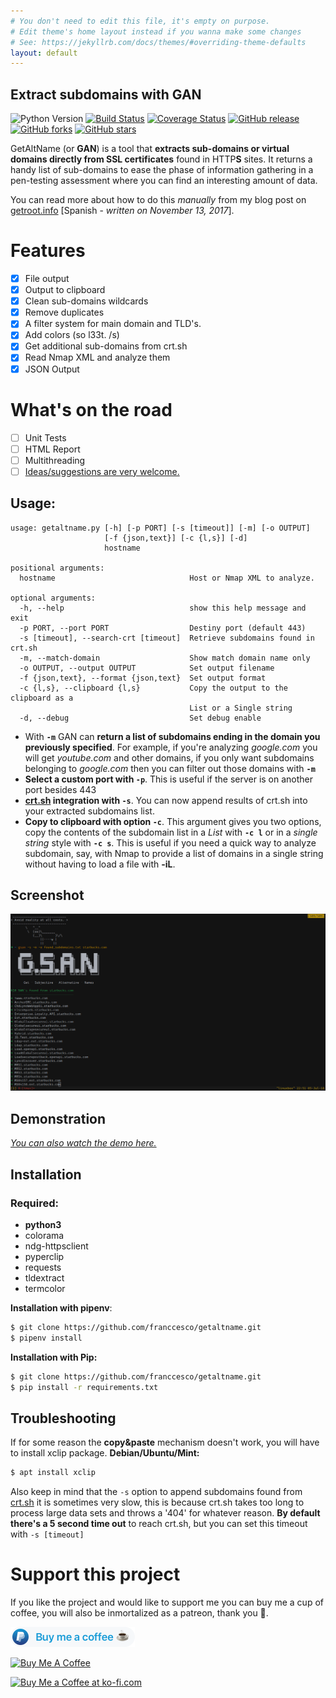 ```yaml
---
# You don't need to edit this file, it's empty on purpose.
# Edit theme's home layout instead if you wanna make some changes
# See: https://jekyllrb.com/docs/themes/#overriding-theme-defaults
layout: default
---
```


## Extract subdomains with GAN
![Python Version](https://img.shields.io/badge/PyVersion-3.6-brightgreen.svg) [![Build Status](https://travis-ci.org/franccesco/getaltname.svg?branch=master)](https://travis-ci.org/franccesco/getaltname) [![Coverage Status](https://coveralls.io/repos/github/franccesco/getaltname/badge.svg?branch=master)](https://coveralls.io/github/franccesco/getaltname?branch=master) [![GitHub release](https://img.shields.io/github/release/franccesco/getaltname.svg)](https://github.com/franccesco/getaltname/releases) [![GitHub forks](https://img.shields.io/github/forks/franccesco/getaltname.svg)](https://github.com/franccesco/getaltname/network) [![GitHub stars](https://img.shields.io/github/stars/franccesco/getaltname.svg)](https://github.com/franccesco/getaltname/stargazers)

GetAltName (or **GAN**) is a tool that **extracts sub-domains or virtual domains directly from SSL certificates** found in HTTP**S** sites. It returns a handy list of sub-domains to ease the phase of information gathering in a pen-testing assessment where you can find an interesting amount of data.

You can read more about how to do this _manually_ from my blog post on [getroot.info](https://getroot.info/tip-getaltname/) [Spanish - _written on November 13, 2017_].

# Features
- [x] File output
- [x] Output to clipboard
- [x] Clean sub-domains wildcards
- [x] Remove duplicates
- [x] A filter system for main domain and TLD's.
- [x] Add colors (so l33t. /s)
- [x] Get additional sub-domains from crt.sh
- [x] Read Nmap XML and analyze them
- [x] JSON Output

# What's on the road
- [ ] Unit Tests
- [ ] HTML Report
- [ ] Multithreading
- [ ] [Ideas/suggestions are very welcome.](https://github.com/franccesco/getaltname/issues)

## Usage:
```
usage: getaltname.py [-h] [-p PORT] [-s [timeout]] [-m] [-o OUTPUT]
                     [-f {json,text}] [-c {l,s}] [-d]
                     hostname

positional arguments:
  hostname                              Host or Nmap XML to analyze.

optional arguments:
  -h, --help                            show this help message and exit
  -p PORT, --port PORT                  Destiny port (default 443)
  -s [timeout], --search-crt [timeout]  Retrieve subdomains found in crt.sh
  -m, --match-domain                    Show match domain name only
  -o OUTPUT, --output OUTPUT            Set output filename
  -f {json,text}, --format {json,text}  Set output format
  -c {l,s}, --clipboard {l,s}           Copy the output to the clipboard as a
                                        List or a Single string
  -d, --debug                           Set debug enable
```

- With **`-m`** GAN can **return a list of subdomains ending in the domain you previously specified**. For example, if you're analyzing _google.com_ you will get _youtube.com_ and other domains, if you only want subdomains belonging to _google.com_ then you can filter out those domains with **`-m`**
- **Select a custom port with `-p`**. This is useful if the server is on another port besides 443
- **[crt.sh](https://crt.sh/) integration with `-s`**. You can now append results of crt.sh into your extracted subdomains list.
- **Copy to clipboard with option `-c`**. This argument gives you two options, copy the contents of the subdomain list in a _List_ with **`-c l`** or in a _single string_ style with **`-c s`**. This is useful if you need a quick way to analyze subdomain, say, with Nmap to provide a list of domains in a single string without having to load a file with **-iL**.

## Screenshot
[![Image Example](/assets/screenshot.png)](/getaltname/assets/screenshot.png)

## Demonstration

<script src="https://asciinema.org/a/tpebJeCEThMLDuDEXu1k1oz1o.js" id="asciicast-tpebJeCEThMLDuDEXu1k1oz1o" async></script>
_[You can also watch the demo here.](https://asciinema.org/a/tpebJeCEThMLDuDEXu1k1oz1o)_

## Installation
### Required:
* **python3**
* colorama
* ndg-httpsclient
* pyperclip
* requests
* tldextract
* termcolor

**Installation with pipenv**:
```sh
$ git clone https://github.com/franccesco/getaltname.git
$ pipenv install
```

**Installation with Pip:**
```sh
$ git clone https://github.com/franccesco/getaltname.git
$ pip install -r requirements.txt
```

## Troubleshooting
If for some reason the **copy&paste** mechanism doesn't work, you will have to install xclip package.
**Debian/Ubuntu/Mint:**
```sh
$ apt install xclip
```

Also keep in mind that the `-s` option to append subdomains found from [crt.sh](https://crt.sh) it is sometimes very slow, this is because crt.sh takes too long to process large data sets and throws a '404' for whatever reason. **By default there's a 5 second time out** to reach crt.sh, but you can set this timeout with `-s [timeout]`

# Support this project
If you like the project and would like to support me you can buy me a cup of coffee, you will also be inmortalized as a patreon, thank you 🙏.

<a href="https://www.paypal.me/orozcofranccesco">
  <img height="32" src="assets/badges/paypal.png" />
</a>

<a href="https://www.buymeacoffee.com/franccesco" target="_blank"><img src="https://www.buymeacoffee.com/assets/img/custom_images/white_img.png" alt="Buy Me A Coffee" style="height: auto !important;width: auto !important;" ></a>

<a href='https://ko-fi.com/V7V8AXFE' target='_blank'><img height='36' style='border:0px;height:36px;' src='https://az743702.vo.msecnd.net/cdn/kofi2.png?v=0' border='0' alt='Buy Me a Coffee at ko-fi.com' /></a>
